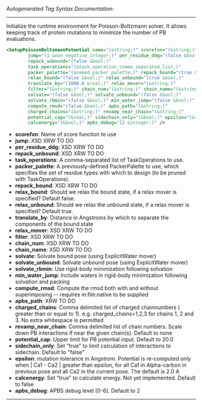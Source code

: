 <!-- THIS IS AN AUTOGENERATED FILE: Don't edit it directly, instead change the schema definition in the code itself. -->

_Autogenerated Tag Syntax Documentation:_

---
Initialize the runtime environment for Poisson-Boltzmann solver. It allows keeping track of protein mutations to minimize the number of PB evaluations.

```xml
<SetupPoissonBoltzmannPotential name="(&string;)" scorefxn="(&string;)"
        jump="(1 &non_negative_integer;)" per_residue_ddg="(false &bool;)"
        repack_unbound="(false &bool;)"
        task_operations="(&task_operation_comma_separated_list;)"
        packer_palette="(&named_packer_palette;)" repack_bound="(true &bool;)"
        relax_bound="(false &bool;)" relax_unbound="(true &bool;)"
        translate_by="(1000.0 &real;)" relax_mover="(&string;)"
        filter="(&string;)" chain_num="(&string;)" chain_name="(&string;)"
        solvate="(false &bool;)" solvate_unbound="(false &bool;)"
        solvate_rbmin="(false &bool;)" min_water_jump="(false &bool;)"
        compute_rmsd="(false &bool;)" apbs_path="(&string;)"
        charged_chains="(&string;)" revamp_near_chain="(&string;)"
        potential_cap="(&real;)" sidechain_only="(&bool;)" epsilon="(&real;)"
        calcenergy="(&bool;)" apbs_debug="(2 &integer;)" />
```

-   **scorefxn**: Name of score function to use
-   **jump**: XSD XRW TO DO
-   **per_residue_ddg**: XSD XRW TO DO
-   **repack_unbound**: XSD XRW TO DO
-   **task_operations**: A comma-separated list of TaskOperations to use.
-   **packer_palette**: A previously-defined PackerPalette to use, which specifies the set of residue types with which to design (to be pruned with TaskOperations).
-   **repack_bound**: XSD XRW TO DO
-   **relax_bound**: Should we relax the bound state, if a relax mover is specified?  Default false.
-   **relax_unbound**: Should we relax the unbound state, if a relax mover is specified?  Default true.
-   **translate_by**: Distance in Angstroms by which to separate the components of the bound state
-   **relax_mover**: XSD XRW TO DO
-   **filter**: XSD XRW TO DO
-   **chain_num**: XSD XRW TO DO
-   **chain_name**: XSD XRW TO DO
-   **solvate**: Solvate bound pose (using ExplicitWater mover)
-   **solvate_unbound**: Solvate unbound pose (using ExplicitWater mover)
-   **solvate_rbmin**: Use rigid-body minimization following solvation
-   **min_water_jump**: Include waters in rigid-body minimization following solvation and packing
-   **compute_rmsd**: Compute the rmsd both with and without superimposing -- requires in:file:native to be supplied
-   **apbs_path**: XRW TO DO
-   **charged_chains**: Comma delimited list of charged chainnumbers ( greater than or equal to 1). e.g. charged_chains=1,2,3 for chains 1, 2 and 3. No extra whitespace is permitted
-   **revamp_near_chain**: Comma delimited list of chain numbers. Scale down PB interactions if near the given chain(s). Default to none
-   **potential_cap**: Upper limit for PB potential input. Default to 20.0
-   **sidechain_only**: Set "true" to limit calculation of interactions to sidechain. Default to "false"
-   **epsilon**: mutation tolerance in Angstrom. Potential is re-computed only when | Ca1 - Ca2 | greater than epsilon, for all Ca1 in Alpha-carbon in previous pose and all Ca2 in the current pose. The default is 2.0 A
-   **calcenergy**: Set "true" to calculate energy. Not yet implemented. Default to false
-   **apbs_debug**: APBS debug level [0-6]. Default to 2

---

